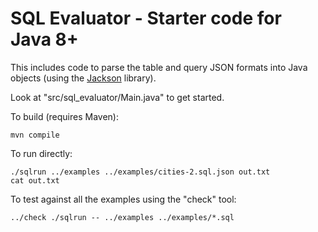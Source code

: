 # SQL Evaluator - Starter code for Java 8+

This includes code to parse the table and query JSON formats into Java objects (using the [Jackson](https://github.com/FasterXML/jackson) library).

Look at "src/sql_evaluator/Main.java" to get started.

To build (requires Maven):

```
mvn compile
```

To run directly:

```
./sqlrun ../examples ../examples/cities-2.sql.json out.txt
cat out.txt
```

To test against all the examples using the "check" tool:

```
../check ./sqlrun -- ../examples ../examples/*.sql
```
